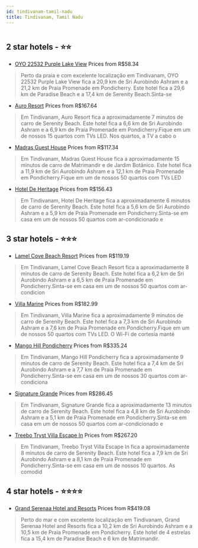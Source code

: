 ```yaml
---
id: tindivanam-tamil-nadu
title: Tindivanam, Tamil Nadu
---
```


<center><img src="https://i.travelapi.com/hotels/68000000/67610000/67601300/67601226/deb3136f_z.jpg" alt="" /></center>


##  2 star hotels - ⭐️⭐️

-    [OYO 22532 Purple Lake View](https://www.hurb.com/br/aud/https://www.hurb.com/br/hotels/tindivanam/oyo-22532-purple-lake-view-HT-GNGJ?cmp=18055) Prices from R$58.34
   > Perto da praia e com excelente localização em Tindivanam, OYO 22532 Purple Lake View fica a 20,9 km de Sri Aurobindo Ashram e a 21,2 km de Praia Promenade em Pondicherry.  Este hotel fica a 29,6 km de Paradise Beach e a 17,4 km de Serenity Beach.Sinta-se 
-    [Auro Resort](https://www.hurb.com/br/aud/https://www.hurb.com/br/hotels/tindivanam/auro-resort-HT-AL9Z?cmp=18055) Prices from R$167.64
   > Em Tindivanam, Auro Resort fica a aproximadamente 7 minutos de carro de Serenity Beach.  Este hotel fica a 6,6 km de Sri Aurobindo Ashram e a 6,9 km de Praia Promenade em Pondicherry.Fique em um de nossos 15 quartos com TVs LED. Nos quartos, a TV a cabo o
-    [Madras Guest House](https://www.hurb.com/br/aud/https://www.hurb.com/br/hotels/tindivanam/madras-guest-house-HT-4O5R?cmp=18055) Prices from R$117.34
   > Em Tindivanam, Madras Guest House fica a aproximadamente 15 minutos de carro de Matrimandir e de Jardim Botânico.  Este hotel fica a 11,9 km de Sri Aurobindo Ashram e a 12,1 km de Praia Promenade em Pondicherry.Fique em um de nossos 50 quartos com TVs LED
-    [Hotel De Heritage](https://www.hurb.com/br/aud/https://www.hurb.com/br/hotels/tindivanam/hotel-de-heritage-HT-42X8?cmp=18055) Prices from R$156.43
   > Em Tindivanam, Hotel De Heritage fica a aproximadamente 6 minutos de carro de Serenity Beach.  Este hotel fica a 5,6 km de Sri Aurobindo Ashram e a 5,9 km de Praia Promenade em Pondicherry.Sinta-se em casa em um de nossos 50 quartos com ar-condicionado e 

##  3 star hotels - ⭐️⭐️⭐️

-    [Lamel Cove Beach Resort](https://www.hurb.com/br/aud/https://www.hurb.com/br/hotels/tindivanam/lamel-cove-beach-resort-HT-SJD7?cmp=18055) Prices from R$119.19
   > Em Tindivanam, Lamel Cove Beach Resort fica a aproximadamente 8 minutos de carro de Serenity Beach.  Este hotel fica a 6,2 km de Sri Aurobindo Ashram e a 6,5 km de Praia Promenade em Pondicherry.Sinta-se em casa em um de nossos 50 quartos com ar-condicion
-    [Villa Marine](https://www.hurb.com/br/aud/https://www.hurb.com/br/hotels/tindivanam/villa-marine-HT-OSJE?cmp=18055) Prices from R$182.99
   > Em Tindivanam, Villa Marine fica a aproximadamente 9 minutos de carro de Serenity Beach.  Este hotel fica a 7,3 km de Sri Aurobindo Ashram e a 7,6 km de Praia Promenade em Pondicherry.Fique em um de nossos 50 quartos com TVs LED. O Wi-Fi de cortesia manté
-    [Mango Hill Pondicherry](https://www.hurb.com/br/aud/https://www.hurb.com/br/hotels/tindivanam/mango-hill-pondicherry-HT-ZIMN?cmp=18055) Prices from R$335.24
   > Em Tindivanam, Mango Hill Pondicherry fica a aproximadamente 9 minutos de carro de Serenity Beach.  Este hotel fica a 7,4 km de Sri Aurobindo Ashram e a 7,7 km de Praia Promenade em Pondicherry.Sinta-se em casa em um de nossos 30 quartos com ar-condiciona
-    [Signature Grande](https://www.hurb.com/br/aud/https://www.hurb.com/br/hotels/tindivanam/signature-grande-HT-U8OK?cmp=18055) Prices from R$286.45
   > Em Tindivanam, Signature Grande fica a aproximadamente 13 minutos de carro de Serenity Beach.  Este hotel fica a 4,8 km de Sri Aurobindo Ashram e a 5,1 km de Praia Promenade em Pondicherry.Sinta-se em casa em um de nossos 50 quartos com ar-condicionado e 
-    [Treebo Tryst Villa Escape In](https://www.hurb.com/br/aud/https://www.hurb.com/br/hotels/tindivanam/treebo-tryst-villa-escape-in-HT-E6YS?cmp=18055) Prices from R$267.20
   > Em Tindivanam, Treebo Tryst Villa Escape In fica a aproximadamente 8 minutos de carro de Serenity Beach.  Este hotel fica a 7,9 km de Sri Aurobindo Ashram e a 8,1 km de Praia Promenade em Pondicherry.Sinta-se em casa em um de nossos 10 quartos. As comodid

##  4 star hotels - ⭐️⭐️⭐️⭐️

-    [Grand Serenaa Hotel and Resorts](https://www.hurb.com/br/aud/https://www.hurb.com/br/hotels/tindivanam/grand-serenaa-hotel-and-resorts-HT-BE6C?cmp=18055) Prices from R$419.08
   > Perto do mar e com excelente localização em Tindivanam, Grand Serenaa Hotel and Resorts fica a 10,2 km de Sri Aurobindo Ashram e a 10,5 km de Praia Promenade em Pondicherry.  Este hotel de 4 estrelas fica a 15,4 km de Paradise Beach e 6 km de Matrimandir.
